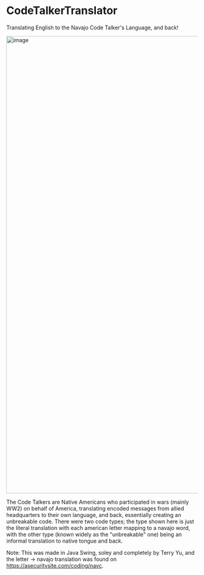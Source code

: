 # CodeTalkerTranslator
Translating English to the Navajo Code Talker's Language, and back! 

<img width="1200" alt="image" src="https://user-images.githubusercontent.com/67577623/113618616-c98a7380-960c-11eb-86cb-8dc6f68e90ff.png">

The Code Talkers are Native Americans who participated in wars (mainly WW2) on behalf of America, translating encoded messages from allied headquarters to their own language, and back, essentially creating an unbreakable code. There were two code types; the type shown here is just the literal translation with each american letter mapping to a navajo word, with the other type (known widely as the "unbreakable" one) being an informal translation to native tongue and back.

Note: This was made in Java Swing, soley and completely by Terry Yu, and the letter -> navajo translation was found on https://asecuritysite.com/coding/navc.
